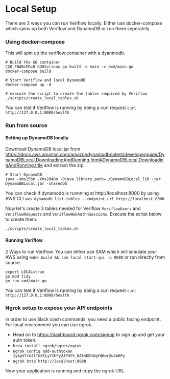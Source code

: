 # Local Setup
There are 2 ways you can run Veriflow locally. Either use docker-compose which spins up both Veriflow and DynamoDB or run them seperately

### Using docker-compose
This will spin up the veriflow container with a dyanmodb. 
```
# Build the GO container
CGO_ENABLED=0 GOOS=linux go build -o main -v cmd/main.go
docker-compose build

# Start Veriflow and local DynamoDB
docker-compose up -d

# execute the script to create the tables required by Veriflow
./scripts/create_local_tables.sh
```

You can test if Veriflow is running by doing a curl request `curl http://127.0.0.1:8080/health`

### Run from source
#### Setting up DynamoDB locally
Download DynamoDB local jar from https://docs.aws.amazon.com/amazondynamodb/latest/developerguide/DynamoDBLocal.DownloadingAndRunning.html#DynamoDBLocal.DownloadingAndRunning.title and extract the zip.

```
# Start DynamoDB
java -Xms256m -Xmx2048m -Djava.library.path=./DynamoDBLocal_lib -jar DynamoDBLocal.jar -sharedDb
```

You can check if dynamodb is runnning at http://localhost:8000 by using AWS CLI `aws dynamodb list-tables --endpoint-url http://localhost:8000`

Now let's create 3 tables needed for Veriflow `VeriflowUsers` and  `VeriflowRequests` and `VeriflowWebAuthnSessions`. 
Execute the script below to create them. 
```
./scripts/create_local_tables.sh
```

#### Running Veriflow
2 Ways to run Veriflow. You can either use SAM which will simulate your AWS using `make build && sam local start-api -p 8080` or run directly from source. 
```
export LOCAL=true
go mod tidy
go run cmd/main.go
```
You can test if Veriflow is running by doing a curl request `curl http://127.0.0.1:8080/health`

### Ngrok setup to expose your API endpoints
In order to use Slack slash commands, you need a public facing endpoint. For local environment you can use ngrok. 
- Head on to https://dashboard.ngrok.com/signup to sign up and get your auth token. 
- `brew install ngrok/ngrok/ngrok`
- `ngrok config add-authtoken 1y6pVfrk2lTnXfLyYIHFy2JPdYV_6AfmDBhXqYdKwr2u4mKPy`
- `ngrok http http://localhost:8080`

Now your application is running and copy the ngrok URL. 


